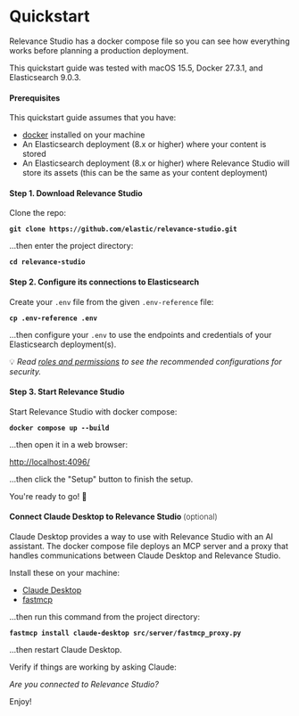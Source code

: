 # Quickstart

Relevance Studio has a docker compose file so you can see how everything works before planning a production deployment.

This quickstart guide was tested with macOS 15.5, Docker 27.3.1, and Elasticsearch 9.0.3.

#### Prerequisites

This quickstart guide assumes that you have:

* [docker](https://docs.docker.com/engine/install/) installed on your machine
* An Elasticsearch deployment (8.x or higher) where your content is stored
* An Elasticsearch deployment (8.x or higher) where Relevance Studio will store its assets (this can be the same as your content deployment)

#### Step 1. Download Relevance Studio

Clone the repo:

**`git clone https://github.com/elastic/relevance-studio.git`**

...then enter the project directory:

**`cd relevance-studio`**

#### Step 2. Configure its connections to Elasticsearch

Create your `.env` file from the given `.env-reference` file:

**`cp .env-reference .env`**

...then configure your `.env` to use the endpoints and credentials of your Elasticsearch deployment(s).

💡 *Read [roles and permissions](docs/setup/security?id=roles-and-permissions) to see the recommended configurations for security.*

#### Step 3. Start Relevance Studio

Start Relevance Studio with docker compose:

**`docker compose up --build`**

...then open it in a web browser:

[http://localhost:4096/](http://localhost:4096/)

...then click the "Setup" button to finish the setup.

You're ready to go! :rocket:

#### Connect Claude Desktop to Relevance Studio <span style="font-weight: 300">(optional)</span>

Claude Desktop provides a way to use with Relevance Studio with an AI assistant. The docker compose file deploys an MCP server and a proxy that handles communications between Claude Desktop and Relevance Studio.

Install these on your machine:

- [Claude Desktop](https://claude.ai/download)
- [fastmcp](https://github.com/jlowin/fastmcp?tab=readme-ov-file#installation)

...then run this command from the project directory:

**`fastmcp install claude-desktop src/server/fastmcp_proxy.py`**

...then restart Claude Desktop.

Verify if things are working by asking Claude:

*Are you connected to Relevance Studio?*

Enjoy!